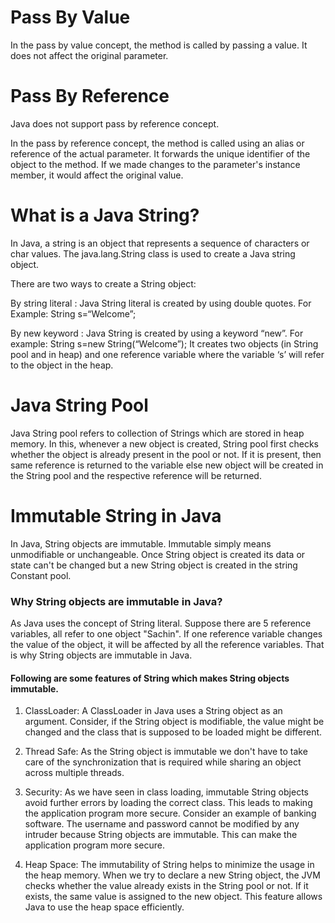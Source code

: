 # Pass By Value
In the pass by value concept, the method is called by passing a value. It does not affect the original parameter.

# Pass By Reference
Java does not support pass by reference concept.

In the pass by reference concept, the method is called using an alias or reference of the actual parameter. It forwards 
the unique identifier of the object to the method. If we made changes to the parameter's instance member, it would 
affect the original value.

# What is a Java String? 
In Java, a string is an object that represents a sequence of characters or char values. The java.lang.String class is 
used to create a Java string object.

There are two ways to create a String object:

By string literal : Java String literal is created by using double quotes.
For Example: String s=“Welcome”;  

By new keyword : Java String is created by using a keyword “new”.
For example: String s=new String(“Welcome”);
It creates two objects (in String pool and in heap) and one reference variable where the variable ‘s’ will refer to the 
object in the heap.

# Java String Pool
Java String pool refers to collection of Strings which are stored in heap memory. In this, whenever a new object is
created, String pool first checks whether the object is already present in the pool or not. If it is present, then same
reference is returned to the variable else new object will be created in the String pool and the respective reference
will be returned.

# Immutable String in Java
In Java, String objects are immutable. Immutable simply means unmodifiable or unchangeable.
Once String object is created its data or state can't be changed but a new String object is created in the string
Constant pool.

### Why String objects are immutable in Java?
As Java uses the concept of String literal. Suppose there are 5 reference variables, all refer to one object "Sachin".
If one reference variable changes the value of the object, it will be affected by all the reference variables.
That is why String objects are immutable in Java.

#### Following are some features of String which makes String objects immutable.

1. ClassLoader:
   A ClassLoader in Java uses a String object as an argument. Consider, if the String object is modifiable,
   the value might be changed and the class that is supposed to be loaded might be different.

2. Thread Safe:
   As the String object is immutable we don't have to take care of the synchronization that is required while sharing an
   object across multiple threads.

3. Security:
   As we have seen in class loading, immutable String objects avoid further errors by loading the correct class. This leads
   to making the application program more secure. Consider an example of banking software. The username and password cannot
   be modified by any intruder because String objects are immutable. This can make the application program more secure.

4. Heap Space: The immutability of String helps to minimize the usage in the heap memory. When we try to declare a new String object,
   the JVM checks whether the value already exists in the String pool or not. If it exists, the same value is assigned to
   the new object. This feature allows Java to use the heap space efficiently.
 